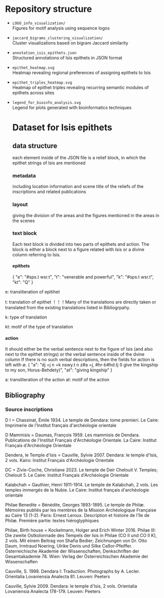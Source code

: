 # Repository structure

- `LOGO_info_visualization/`  
  Figures for motif analysis using sequence logos

- `jaccard_bigrams_clustering_visualization/`  
  Cluster visualizations based on bigram Jaccard similarity

- `annotation_isis_epithets.json`  
  Structured annotations of Isis epithets in JSON format

- `epithet_heatmap.svg`  
  Heatmap revealing regional preferences of assigning epithets to Isis

- `epithet_triples_heatmap.svg`  
  Heatmap of epithet triples revealing recurring semantic modules of epithets across sites

- `legend_for_bioinfo_analysis.svg`  
  Legend for plots generated with bioinformatics techniques

  # Dataset for Isis epithets
  ## data structure
  each element inside of the JSON file is a relief block, in which the epithet strings of Isis are mentioned
  ### metadata
  including location information and scene title of the reliefs of the inscriptions and related publications
  ### layout
  giving the division of the areas and the figures mentioned in the areas in the scenes
  ### text block
  Each text block is divided into two parts of epithets and action. The block is either a block next to a figure related with Isis or a divine column referring to Isis.
  #### epithets
  {
            "e": "#sps.t wsr.t",
            "t": "venerable and powerful",
            "k": "#sps.t wsr.t",
            "kt": "Q"
          }
  
e: transliteration of epitihet

t: translation of epithet
！！！Many of the translations are directly taken or translated from the existing translations listed in Bibliogrpahy.

k: type of translation

kt: motif of the type of translation
#### action
It should either be the verbal sentence next to the figure of Isis (and also next to the epithet strings) or the verbal sentence inside of the dvine column
If there is no such verbal descriptions, then the fields for action is left with ∅.
{
          "a": "dj =j n =k nswy.t n z#a =j, #hr-b#hd.tj  (I give the kingship to my son, Horus-Behdety)",
          "at": "giving kingship"
        }

a: transliteration of the action
at: motif of the action

  ## Bibliography
  ### Source inscriptions
  D I = Chassinat, Émile 1934. Le temple de Dendara: tome premieri. Le Caire: Imprimerie de l'Institut français d'archéologie orientale
  
  D Mammisis = Daumas, François 1959. Les mammisis de Dendara. Publications de l'Institut Français d'Archéologie Orientale. La Caire: Institut Français d'Archéologie Orientale
  
  Dendera, le Temple d'Isis = Cauville, Sylvie 2007. Dendara: le temple d'Isis, 2 vols. Kairo: Institut Français d'Archéologie Orientale
  
  DC = Zivie-Coche, Christiane 2023. Le temple de Deir Chelouit V. Temples; Chelouit 5. Le Caire: Institut Français d'Archéologie Orientale
  
  Kalabchah = Gauthier, Henri 1911-1914. Le temple de Kalabchah, 2 vols. Les temples immergés de la Nubie. Le Caire: Institut français d'archéologie orientale
  
  Philae Benedite = Bénédite, Georges 1893-1895. Le temple de Philæ. Mémoires publiés par les membres de la Mission Archéologique Française au Caire 13 (1-2). Paris: Ernest Leroux. Description et histoire de l'île de Philæ. Première partie: textes hiéroglyphiques
  
  Philae, Birth house = Kockelmann, Holger and Erich Winter 2016. Philae III: Die zweite Ostkolonnade des Tempels der Isis in Philae (CO II und CO II K), 2 vols. Mit einem Beitrag von Shafia Bedier; Zeichnungen von Dr. Otto Daum, Irmtraud Noering, Ulrike Denis und Silke Caßor-Pfeiffer. Österreichische Akademie der Wissenschaften, Denkschriften der Gesamtakademie 78. Wien: Verlag der Österreichischen Akademie der Wissenschaften
  
  
  Cauville, S. 1998. Dendara I: Traduction. Photographs by A. Lecler. Orientalia Lovaniensia Analecta 81. Leuven: Peeters
  
  Cauville, Sylvie 2009. Dendara: le temple d'Isis, 2 vols. Orientalia Lovaniensia Analecta 178-179. Leuven: Peeters


